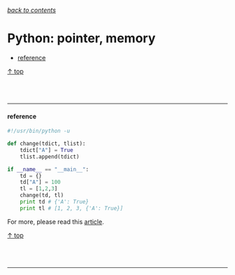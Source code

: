 [*back to contents*](https://github.com/gyuho/learn#contents)<br>

# Python: pointer, memory

- [reference](#reference)

[↑ top](#python-pointer-memory)
<br><br><br><br><hr>


#### reference

```python
#!/usr/bin/python -u

def change(tdict, tlist):
    tdict["A"] = True
    tlist.append(tdict)

if __name__ == "__main__":
    td = {}
    td["A"] = 100
    tl = [1,2,3]
    change(td, tl)
    print td # {'A': True}
    print tl # [1, 2, 3, {'A': True}]

```

For more, please read this
[article](https://www.jeffknupp.com/blog/2012/11/13/is-python-callbyvalue-or-callbyreference-neither/).

[↑ top](#python-pointer-memory)
<br><br><br><br><hr>
